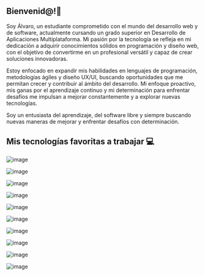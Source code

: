 ## Bienvenid@!👋

Soy Álvaro, un estudiante comprometido con el mundo del desarrollo web y de software, actualmente cursando un grado superior en Desarrollo de Aplicaciones Multiplataforma. Mi pasión por la tecnología se refleja en mi dedicación a adquirir conocimientos sólidos en programación y diseño web, con el objetivo de convertirme en un profesional versátil y capaz de crear soluciones innovadoras.

Estoy enfocado en expandir mis habilidades en lenguajes de programación, metodologías ágiles y diseño UX/UI, buscando oportunidades que me permitan crecer y contribuir al ámbito del desarrollo. Mi enfoque proactivo, mis ganas por el aprendizaje continuo y mi determinación para enfrentar desafíos me impulsan a mejorar constantemente y a explorar nuevas tecnologías.

Soy un entusiasta del aprendizaje, del software libre y siempre buscando nuevas maneras de mejorar y enfrentar desafíos con determinación.

## Mis tecnologías favoritas a trabajar 💻
    
![image](https://github.com/alvaroofernaandez/alvaroofernaandez/assets/145365209/7dbe565f-92c6-4aca-a801-1d3363a67aeb)



![image](https://github.com/alvaroofernaandez/alvaroofernaandez/assets/145365209/422f5509-3da0-4741-b1bb-3cefad36e000)



![image](https://github.com/alvaroofernaandez/alvaroofernaandez/assets/145365209/0a191a72-eb62-486f-9aaa-980926bf2e46)



![image](https://github.com/alvaroofernaandez/alvaroofernaandez/assets/145365209/76989c81-8c8c-499a-95b0-0dac5fc12ac2)



![image](https://github.com/alvaroofernaandez/alvaroofernaandez/assets/145365209/e9d48102-cfd0-4f62-886a-c752b728258c)



![image](https://github.com/alvaroofernaandez/alvaroofernaandez/assets/145365209/7c2fe96a-23bd-48c3-9839-69013717896f)



![image](https://github.com/alvaroofernaandez/alvaroofernaandez/assets/145365209/d126f766-789c-41b2-ac1d-e58c409e4811)



![image](https://github.com/alvaroofernaandez/alvaroofernaandez/assets/145365209/0d23d85e-4b5a-452e-8351-ad919814f400)



![image](https://github.com/alvaroofernaandez/alvaroofernaandez/assets/145365209/808d6d31-d823-4b9e-959b-1e49a6fb9322)



![image](https://github.com/alvaroofernaandez/alvaroofernaandez/assets/145365209/b5f6b62a-3f6b-4c12-b2dd-6b53dc0e230f)
